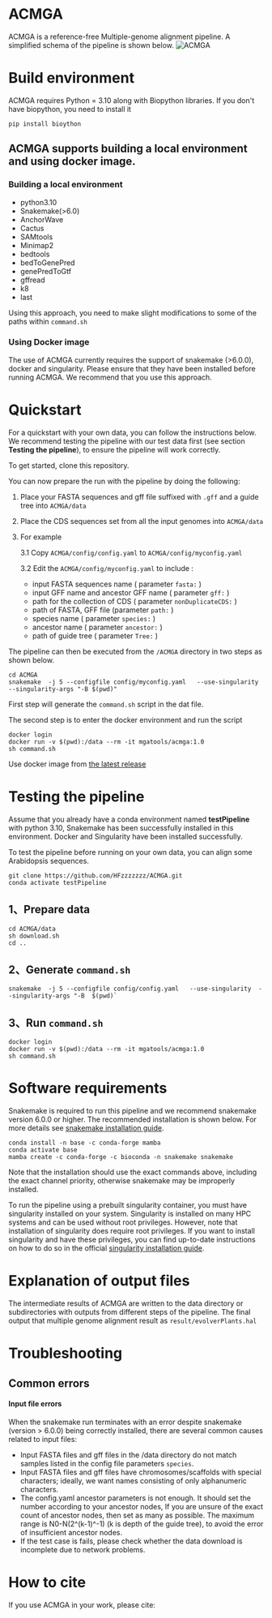 

# ACMGA

ACMGA is a reference-free Multiple-genome alignment pipeline. A simplified schema of the pipeline is shown below.
![ACMGA](https://github.com/HFzzzzzzz/ACMGA/raw/master/workflow/image/schematic.jpg)





# Build environment
ACMGA requires Python = 3.10 along with Biopython libraries. If you don't have biopython, you need to install it
```
pip install bioython
```
## ACMGA supports building a local environment and using docker image. 
### Building a local environment
- python3.10
- Snakemake(>6.0)
- AnchorWave
- Cactus
- SAMtools
- Minimap2
- bedtools
- bedToGenePred
- genePredToGtf
- gffread
- k8
- last

Using this approach, you need to make slight modifications to some of the paths within `command.sh`
### Using Docker image
The use of ACMGA currently requires the support of snakemake (>6.0.0), docker and singularity. Please ensure that they have been installed before running ACMGA. We recommend that you use this approach.



# Quickstart
For a quickstart with your own data, you can follow the instructions below. We recommend testing the pipeline with our test data first (see section  **Testing the pipeline**), to ensure the pipeline will work correctly.

To get started, clone this repository.

You can now prepare the run with the pipeline by doing the following:
 1.  Place your FASTA sequences and gff file suffixed with  `.gff` and a  guide tree  into  `ACMGA/data`
 2.  Place the CDS sequences set from all the input genomes into `ACMGA/data`
 3. For example
 
	 3.1 Copy  `ACMGA/config/config.yaml` to `ACMGA/config/myconfig.yaml` 
	 
	 3.2 Edit the `ACMGA/config/myconfig.yaml` to include :
	 
	-  input FASTA sequences name ( parameter  `fasta:` )
	-  input GFF name and ancestor GFF name ( parameter  `gff:` )
	-  path for the collection of CDS ( parameter `nonDuplicateCDS:` )
	-  path of FASTA, GFF file (parameter  `path:` )
	-  species name ( parameter  `species:` )
	- ancestor name ( parameter `ancestor:` )
	- path of guide tree ( parameter `Tree:` )



The pipeline can then be executed from the  `/ACMGA`  directory in two steps as shown below. 
```
cd ACMGA
snakemake  -j 5 --configfile config/myconfig.yaml   --use-singularity  --singularity-args "-B $(pwd)"
```
First step will generate the `command.sh` script in the dat file.


The second step is to enter the docker environment and run the script

```
docker login
docker run -v $(pwd):/data --rm -it mgatools/acmga:1.0
sh command.sh
```
Use docker image from  [the latest release](https://hub.docker.com/repository/docker/mgatools/acmga/general) 
# Testing the pipeline

Assume that you already have a conda environment named **testPipeline** with python 3.10, Snakemake has been successfully installed in this environment. Docker and Singularity have been installed successfully.

To test the pipeline before running on your own data, you can align some Arabidopsis sequences. 
```
git clone https://github.com/HFzzzzzzz/ACMGA.git
conda activate testPipeline
```
## 1、Prepare data
```
cd ACMGA/data
sh download.sh
cd ..
```
## 2、Generate `command.sh`
```
snakemake  -j 5 --configfile config/config.yaml   --use-singularity  --singularity-args "-B  $(pwd)`
```
## 3、Run `command.sh`
```
docker login
docker run -v $(pwd):/data --rm -it mgatools/acmga:1.0
sh command.sh
```
# Software requirements
Snakemake is required to run this pipeline and we recommend snakemake version 6.0.0 or higher. The recommended installation is shown below. For more details see  [snakemake installation guide](https://snakemake.readthedocs.io/en/stable/getting_started/installation.html).

```
conda install -n base -c conda-forge mamba
conda activate base
mamba create -c conda-forge -c bioconda -n snakemake snakemake
```

Note that the installation should use the exact commands above, including the exact channel priority, otherwise snakemake may be improperly installed.

To run the pipeline using a prebuilt singularity container, you must have singularity installed on your system. Singularity is installed on many HPC systems and can be used without root privileges. However, note that installation of singularity does require root privileges. If you want to install singularity and have these privileges, you can find up-to-date instructions on how to do so in the official  [singularity installation guide](https://github.com/sylabs/singularity/blob/master/INSTALL.md).
# Explanation of output files
The intermediate results of ACMGA are written to the data directory or subdirectories with outputs from different steps of the pipeline. The final output that multiple genome alignment result  as `result/evolverPlants.hal`

# Troubleshooting

## Common errors
#### Input file errors
When the snakemake run terminates with an error despite snakemake (version > 6.0.0) being correctly installed, there are several common causes related to input files:

-   Input FASTA files and gff files in the /data directory do not match samples listed in the config file parameters  `species`.
-   Input FASTA files and gff files have chromosomes/scaffolds with special characters; ideally, we want names consisting of only alphanumeric characters.
-   The config.yaml ancestor parameters is not enough. It should set the number according to your ancestor nodes, If you are unsure of the exact count of ancestor nodes, then set as many as possible. The maximum range is N0-N(2^(k-1)^-1) (k is depth of the guide tree), to avoid the error of insufficient ancestor nodes.
- If the test case is fails, please check whether the data download is incomplete due to network problems.


# How to cite

If you use ACMGA in your work, please cite:
